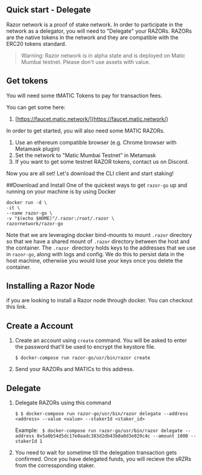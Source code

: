 ## Quick start - Delegate

Razor network is a proof of stake network. In order to participate in the network as a delegator, you will need to "Delegate" your RAZORs. RAZORs are the native tokens in the network and they are compatible with the ERC20 tokens standard.

> Warning: Razor network is in alpha state and is deployed on Matic Mumbai testnet. Please don't use assets with value.

## Get tokens

You will need some tMATIC Tokens to pay for transaction fees.

You can get some here:

1. [https://faucet.matic.network/](https://faucet.matic.network/)

In order to get started, you will also need some MATIC RAZORs.

1. Use an ethereum compatible browser (e.g. Chrome browser with Metamask plugin)
2. Set the network to "Matic Mumbai Testnet" in Metamask
3. If you want to get some testnet RAZOR tokens, contact us on Discord.

Now you are all set! Let's download the CLI client and start staking!

##Download and Install
One of the quickest ways to get `razor-go` up and running on your machine is by using Docker

```
docker run -d \
-it \
--name razor-go \
-v "$(echo $HOME)"/.razor:/root/.razor \ 
razornetwork/razor-go
```
Note that we are leveraging docker bind-mounts to mount `.razor` directory so that we have a shared mount of `.razor` directory between the host and the container. The `.razor `directory holds keys to the addresses that we use in `razor-go`, along with logs and config. We do this to persist data in the host machine, otherwise you would lose your keys once you delete the container.

## Installing a Razor Node

if you are looking to install a Razor node through docker. You can checkout this link.

## Create a Account
1. Create an account using `create` command. You will be asked to enter the password that'll be used to encrypt the keystore file.

    `$ docker-compose run razor-go/usr/bin/razor create`


2. Send your RAZORs and MATICs to this address.

## Delegate
1. Delegate RAZORs using this command

    `$ $ docker-compose run razor-go/usr/bin/razor delegate --address <address> --value <value> --stakerId <staker_id>`

    Example: ` $ docker-compose run razor-go/usr/bin/razor delegate --address 0x5a0b54d5dc17e0aadc383d2db43b0a0d3e029c4c --amount 1000 --stakerId 1`


2. You need to wait for sometime till the delegation transaction gets confirmed. Once you have delegated funds, you will recieve the sRZRs from the corressponding staker.

